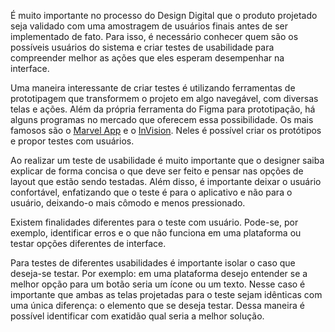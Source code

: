 É muito importante no processo do Design Digital que o produto projetado seja validado com uma amostragem de usuários finais antes de ser implementado de fato. Para isso, é necessário conhecer quem são os possíveis usuários do sistema e criar testes de usabilidade para compreender melhor as ações que eles esperam desempenhar na interface.

Uma maneira interessante de criar testes é utilizando ferramentas de prototipagem que transformem o projeto em algo navegável, com diversas telas e ações. Além da própria ferramenta do Figma para prototipação, há alguns programas no mercado que oferecem essa possibilidade. Os mais famosos são o [Marvel App](https://marvelapp.com/) e o [InVision](https://www.invisionapp.com/). Neles é possível criar os protótipos e propor testes com usuários.

Ao realizar um teste de usabilidade é muito importante que o designer saiba explicar de forma concisa o que deve ser feito e pensar nas opções de layout que estão sendo testadas. Além disso, é importante deixar o usuário confortável, enfatizando que o teste é para o aplicativo e não para o usuário, deixando-o mais cômodo e menos pressionado.

Existem finalidades diferentes para o teste com usuário. Pode-se, por exemplo, identificar erros e o que não funciona em uma plataforma ou testar opções diferentes de interface.

Para testes de diferentes usabilidades é importante isolar o caso que deseja-se testar. Por exemplo: em uma plataforma desejo entender se a melhor opção para um botão seria um ícone ou um texto. Nesse caso é importante que ambas as telas projetadas para o teste sejam idênticas com uma única diferença: o elemento que se deseja testar. Dessa maneira é possível identificar com exatidão qual seria a melhor solução.